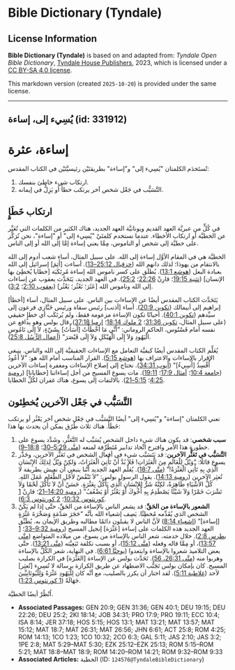 # Bible Dictionary (Tyndale)

## License Information

**Bible Dictionary (Tyndale)** is based on and adapted from: _Tyndale Open Bible Dictionary_, [Tyndale House Publishers](https://tyndaleopenresources.com/), 2023, which is licensed under a [CC BY-SA 4.0 license](https://creativecommons.org/licenses/by-sa/4.0/legalcode.en).

This markdown version (created `2025-10-20`) is provided under the same license.



--------------------------------

## يُسِيء إلى، إساءة (id: 331912)

إساءة، عثرة
===========

تُستَخدَم الكلمتان "يُسِيء إلى" و"إساءة" بطريقتَيْن رئيسيَّتَيْن في الكتاب المقدس:

1. ارتكاب شيء خاطئ بنفسك.
2. التَّسَبُّب في جَعْل شخص آخر يرتكب خطأً أو يَزِلُّ في إيمانه.

ارتكاب خَطَإٍ
-------------

في كُلٍّ من عبريَّة العهد القديم ويونانيَّة العهد الجديد، هناك الكثير من الكلمات التي تُعَبِّر عن الخطيَّة أو ارتكاب الأخطاء. عندما نستخدم كلمتَيْ "يُسِيء إلى" أو "إساءة"، نحن نُرَكِّز على خطيَّة إلى شخص أو الناموس، مِمَّا يعني إساءة إمَّا إلى الله أو إلى الناس.

الخطيَّة هي في المقام الأوَّل إساءة إلى الله. على سبيل المثال، أساء شعب أدوم إلى الله بالانتقام من يهوذا؛ لذلك دانهم الله ([حزقيال 25:12–13](https://ref.ly/Ezek25:12-Ezek25:13)). أساءت \[أَثِمَ] إسرائيل إلى الله بعبادة البعل ([هوشع 13:1](https://ref.ly/Hos13:1)). يُطلَق على كسر ناموس الله إساءة مُرتَكَبَة \[خطايا يُخطِئ بها الإنسان] ([تثنية 19:15](https://ref.ly/Deut19:15)؛ قارِنْ [22:26](https://ref.ly/Deut22:26)؛ [25:2](https://ref.ly/Deut25:2)). في العهد الجديد، يَتَحَدَّث يعقوب عن إساءات إلى الله وناموس الله \[عَثَرَ؛ نَعْثُر؛ يَعْثُر] ([يعقوب 2:10](https://ref.ly/Jas2:10)؛ [3:2](https://ref.ly/Jas3:2)).

يَتَحَدَّث الكتاب المقدس أيضًا عن الإساءات بين الناس. على سبيل المثال، أساء \[أخطأ] إبراهيم إلى أبيمالك ([تكوين 20:9](https://ref.ly/Gen20:9)). أساء \[أذنب] رئيس سقاة ورئيس خَبَّازي فرعون إلى سيِّدهم ([تكوين 40:1](https://ref.ly/Gen40:1)). أحيانًا تكون الإساءة مزعومة فقط، ولم يُرتَكَب أي خطإٍ حقيقي (على سبيل المثال، [تكوين 31:36](https://ref.ly/Gen31:36)؛ [2 ملوك 18:14](https://ref.ly/2Kgs18:14)؛ [إرميا 37:18](https://ref.ly/Jer37:18)). قال بولس وهو يدافع عن نفسه أمام فَسْتُوس، الحاكم الروماني: “أَنِّي مَا أَخْطَأْتُ \[أَسَأْتُ] بِشَيْءٍ، لاَ إِلَى نَامُوسِ الْيَهُودِ وَلاَ إِلَى الْهَيْكَلِ وَلاَ إِلَى قَيْصَرَ” ([أعمال الرُّسُل 25:8](https://ref.ly/Acts25:8)).

يُعَلِّم الكتاب المقدس أيضًا كيفيَّة التعامل مع الإساءات الحقيقيَّة إلى الله والناس. ينبغي الإقرار بالإساءات والاعتراف بها ([هوشع 5:15](https://ref.ly/Hos5:15)). القرار المناسب أمام الله هو: "لاَ أَعُودُ أُفْسِدُ \[أُسِيءُ]" ([أيوب 34:31](https://ref.ly/Job34:31)). نحتاج إلى إصلاح الإساءات ومغفرة إساءات الآخرين ([جامعة 10:4](https://ref.ly/Eccl10:4)؛ [أمثال 17:9](https://ref.ly/Prov17:9)؛ [19:11](https://ref.ly/Prov19:11)). مات يسوع المسيح من أجل إساءاتنا \[خطايانا] ([رومية 4:25](https://ref.ly/Rom4:25)؛ [5:15–21](https://ref.ly/Rom5:15-Rom5:21)). بالالتفات إلى يسوع، هناك غفران لكُلِّ الخطايا.

التَّسَبُّب في جَعْل الآخرين يُخطِئون
-------------------------------------

تعني الكلمتان "إساءة" و"يُسِيء إلى" أيضًا التَّسَبُّب في جَعْل شخص آخر يَعْثُر أو يرتكب خَطَأً. هناك ثلاث طُرُق يمكن أن يحدث بها هذا:

1. **سبب شخصي**: قد يكون هناك شيء داخل الشخص يُسَبِّب له التَّعَثُّر، وشَدَّد يسوع على خطورة هذا الأمر واقترح اتِّخاذ تدابير مُتَطَرِّفة لمنعه ([متَّى 5:29–30](https://ref.ly/Matt5:29-Matt5:30)؛ [18:8–9](https://ref.ly/Matt18:8-Matt18:9)).
2. **التَّسَبُّب في تَعَثُّر الآخرين**: قد يَتَسَبَّب شيء في أفعال الشخص في تَعَثُّر الآخرين، وحَذَّر يسوع قائلًا: “وَيْلٌ لِلْعَالَمِ مِنَ الْعَثَرَاتِ! فَلاَ بُدَّ أَنْ تَأْتِيَ الْعَثَرَاتُ، وَلكِنْ وَيْلٌ لِذلِكَ الإِنْسَانِ الَّذِي بِهِ تَأْتِي الْعَثْرَةُ!” ([متَّى 18:7](https://ref.ly/Matt18:7)). يُعَلِّم العهد الجديد أنَّنا ينبغي أن نعيش بطريقة لا تُعثِر الآخرين ([رومية 14:13](https://ref.ly/Rom14:13)). يقول الرسول بولس: “لاَ تَنْقُضْ لأَجْلِ الطَّعَامِ عَمَلَ اللهِ. كُلُّ الأَشْيَاءِ طَاهِرَةٌ، لكِنَّهُ شَرٌّ لِلإِنْسَانِ الَّذِي يَأْكُلُ بِعَثْرَةٍ. حَسَنٌ أَنْ لاَ تَأْكُلَ لَحْمًا وَلاَ تَشْرَبَ خَمْرًا وَلاَ شَيْئًا يَصْطَدِمُ بِهِ أَخُوكَ أَوْ يَعْثُرُ أَوْ يَضْعُفُ” ([رومية 14:20–21](https://ref.ly/Rom14:20-Rom14:21)؛ قارِنْ [1 كورنثوس 10:32](https://ref.ly/1Cor10:32)؛ [2 كورنثوس 6:3](https://ref.ly/2Cor6:3)).
3. **الشعور بالإساءة من الحَقِّ**: قد يشعر الناس بالإساءة من الحَقِّ، حتَّى إذا لم يَكُنْ الشخص الذي يُقَدِّمه مُخطِئًا. يَصِف إشعياء الله بأنَّه “حَجَرَ صَدْمَةٍ وَصَخْرَةَ عَثْرَةٍ \[إساءة]” ([إشعياء 8:14](https://ref.ly/Isa8:14)) لأنَّ الناس لا يقبلون دائمًا مطالبه وطريق الإيمان به. يُطَبِّق العهد الجديد هذه الكلمات على إساءة \[عَثْرَة] إنجيل المسيح ([رومية 9:32–33](https://ref.ly/Rom9:32-Rom9:33)؛ [1 بطرس 2:8](https://ref.ly/1Pet2:8)). خلال خدمته، شعر الناس بالإساءة من يسوع، من ميلاده المتواضع ([متَّى 13:57](https://ref.ly/Matt13:57))، أو مِمَّا قاله وفعله ([متَّى 15:12](https://ref.ly/Matt15:12))، أو بسبب تكلفة تَبَعِيَّته ([متَّى 13:21](https://ref.ly/Matt13:21)). حتَّى بعض التلاميذ شعروا بالإساءة وابتعدوا ([يوحنَّا 6:61](https://ref.ly/John6:61)). في النهاية، شعر الكُلُّ بالإساءة وهربوا منه ([متَّى 26:31، 56](https://ref.ly/Matt26:31,Matt26:56)). تَحَدَّث بولس عن الإساءة \[العَثْرَة] في الكرازة بصليب المسيح. كان بإمكان بولس تَجَنُّب الاضطهاد عن طريق الكرازة برسالة لا تُسِيء \[تُعثِر] لأحد ([غلاطية 5:11](https://ref.ly/Gal5:11)). لقد اختار أن يكرز بالصليب، مع أنَّه كان لِلْيَهُودِ عَثْرَةً وَلِلْيُونَانِيِّينَ جَهَالَةً ([1 كورنثوس 1:23](https://ref.ly/1Cor1:23)).

اُنْظُرْ أيضًا الخطيَّة.

* **Associated Passages:** GEN 20:9; GEN 31:36; GEN 40:1; DEU 19:15; DEU 22:26; DEU 25:2; 2KI 18:14; JOB 34:31; PRO 17:9; PRO 19:11; ECC 10:4; ISA 8:14; JER 37:18; HOS 5:15; HOS 13:1; MAT 13:21; MAT 13:57; MAT 15:12; MAT 18:7; MAT 26:31; MAT 26:56; JHN 6:61; ACT 25:8; ROM 4:25; ROM 14:13; 1CO 1:23; 1CO 10:32; 2CO 6:3; GAL 5:11; JAS 2:10; JAS 3:2; 1PE 2:8; MAT 5:29–MAT 5:30; EZK 25:12–EZK 25:13; ROM 5:15–ROM 5:21; MAT 18:8–MAT 18:9; ROM 14:20–ROM 14:21; ROM 9:32–ROM 9:33
* **Associated Articles:** الخطية (ID: `124576@TyndaleBibleDictionary`)

